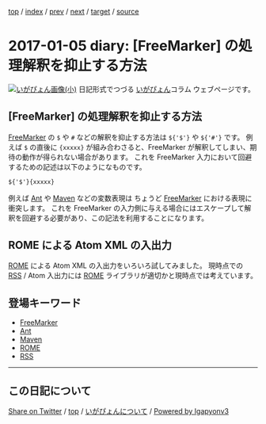 [top](../index.html) 
 / [index](index.html) 
 / [prev](ig170104.html) 
 / [next](ig170106.html) 
 / [target](https://igapyon.github.io/diary/2017/ig170105.html) 
 / [source](https://github.com/igapyon/diary/blob/master/2017/ig170105.src.md) 

2017-01-05 diary: [FreeMarker] の処理解釈を抑止する方法
=====================================================================================================
[![いがぴょん画像(小)](https://igapyon.github.io/diary/images/iga200306s.jpg "いがぴょん")](https://igapyon.github.io/diary/memo/memoigapyon.html) 日記形式でつづる [いがぴょん](https://igapyon.github.io/diary/memo/memoigapyon.html)コラム ウェブページです。

## [FreeMarker] の処理解釈を抑止する方法

[FreeMarker](../keyword/freemarker.html) の `$` や `#` などの解釈を抑止する方法は `${'$'}` や `${'#'}` です。
例えば `$` の直後に `{xxxxx}` が組み合わさると、FreeMarker が解釈してしまい、期待の動作が得られない場合があります。
これを FreeMarker 入力において回避するための記述は以下のようになものです。

```xml
${'$'}{xxxxx}
```

例えば [Ant](../keyword/ant.html) や [Maven](../keyword/maven.html) などの変数表現は ちょうど [FreeMarker](../keyword/freemarker.html) における表現に衝突します。
これを FreeMarker の入力側に与える場合にはエスケープして解釈を回避する必要があり、この記法を利用することになります。

## ROME による Atom XML の入出力

[ROME](../keyword/rome.html) による Atom XML の入出力をいろいろ試してみました。
現時点での [RSS](../keyword/rss.html) / Atom 入出力には [ROME](../keyword/rome.html) ライブラリが適切かと現時点では考えています。

## 登場キーワード

* [FreeMarker](../keyword/freemarker.html)
* [Ant](../keyword/ant.html)
* [Maven](../keyword/maven.html)
* [ROME](../keyword/rome.html)
* [RSS](../keyword/rss.html)

----------------------------------------------------------------------------------------------------

## この日記について

[Share on Twitter](https://twitter.com/intent/tweet?hashtags=igapyon%2Cdiary%2C%E3%81%84%E3%81%8C%E3%81%B4%E3%82%87%E3%82%93%2CFreeMarker%2CAnt%2CMaven%2CROME%2CRSS&text=%5BFreeMarker%5D+%E3%81%AE%E5%87%A6%E7%90%86%E8%A7%A3%E9%87%88%E3%82%92%E6%8A%91%E6%AD%A2%E3%81%99%E3%82%8B%E6%96%B9%E6%B3%95&url=https%3A%2F%2Figapyon.github.io%2Fdiary%2F2017%2Fig170105.html) / [top](../index.html) / [いがぴょんについて](https://igapyon.github.io/diary/memo/memoigapyon.html) / [Powered by Igapyonv3](https://github.com/igapyon/igapyonv3)
